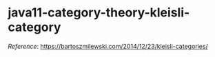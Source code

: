 # java11-category-theory-kleisli-category

_Reference_: https://bartoszmilewski.com/2014/12/23/kleisli-categories/